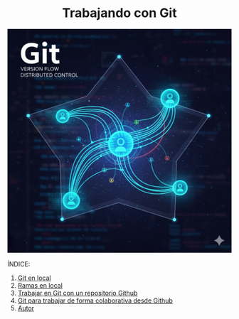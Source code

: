 <div align="center">
  
# Trabajando con Git

</div>


![Git creada con AI](/img/git.jpg)

ÍNDICE:

1. [Git en local](local.md)
2. [Ramas en local](ramasLocal.md)
3. [Trabajar en Git con un repositorio Github](GitHub.md)
4. [Git para trabajar de forma colaborativa desde Github](colaborativa.md)
5. [Autor](autor.md)
